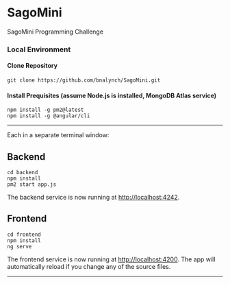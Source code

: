 # SagoMini
SagoMini Programming Challenge

### Local Environment

#### Clone Repository
    git clone https://github.com/bnalynch/SagoMini.git

#### Install Prequisites (assume Node.js is installed, MongoDB Atlas service)
    npm install -g pm2@latest
    npm install -g @angular/cli

---

Each in a separate terminal window:

## Backend
    cd backend
    npm install
    pm2 start app.js

The backend service is now running at <http://localhost:4242>.

## Frontend
    cd frontend
    npm install
    ng serve
    
The frontend service is now running at <http://localhost:4200>. The app will automatically reload if you change any of the source files.

---

